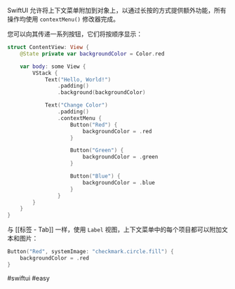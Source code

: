 SwiftUI 允许将上下文菜单附加到对象上，以通过长按的方式提供额外功能，所有操作均使用 `contextMenu()` 修改器完成。

您可以向其传递一系列按钮，它们将按顺序显示：

```swift
struct ContentView: View {
    @State private var backgroundColor = Color.red

    var body: some View {
        VStack {
            Text("Hello, World!")
                .padding()
                .background(backgroundColor)

            Text("Change Color")
                .padding()
                .contextMenu {
                    Button("Red") {
                        backgroundColor = .red
                    }

                    Button("Green") {
                        backgroundColor = .green
                    }

                    Button("Blue") {
                        backgroundColor = .blue
                    }
                }
        }
    }
}
```

与 [[标签 - Tab]] 一样，使用 `Label` 视图，上下文菜单中的每个项目都可以附加文本和图片：

```swift
Button("Red", systemImage: "checkmark.circle.fill") {
    backgroundColor = .red
}
```

#swiftui #easy 